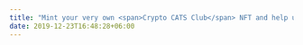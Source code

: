 ```yaml
---
title: "Mint your very own <span>Crypto CATS Club</span> NFT and help us Build a  <span>Better Community</span>"
date: 2019-12-23T16:48:28+06:00
---
```

